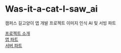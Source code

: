# Was-it-a-cat-I-saw_ai
캠퍼스 길고양이 앱 개발 프로젝트 이미지 인식 AI 및 서빙 파트

<a href="https://www.notion.so/richardparker/8c4e11238d564bcc82d1de4560c66b1e">프로젝트 소개</a><br/>
<a href="https://github.com/jintak0401/richard_parker_front">앱 파트</a><br/>
<a href="https://github.com/jintak0401/richard_parker">서버 파트</a>